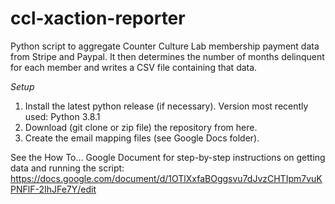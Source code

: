 # ccl-xaction-reporter
Python script to aggregate Counter Culture Lab membership payment data from Stripe and Paypal. It then determines the number of months delinquent for each member and writes a CSV file containing that data.

*Setup*
1. Install the latest python release (if necessary). Version most recently used: Python 3.8.1
2. Download (git clone or zip file) the repository from here.
3. Create the email mapping files (see Google Docs folder).

See the How To... Google Document for step-by-step instructions on getting data and running the script:
https://docs.google.com/document/d/1OTlXxfaBOggsvu7dJvzCHTIpm7vuKPNFlF-2IhJFe7Y/edit
